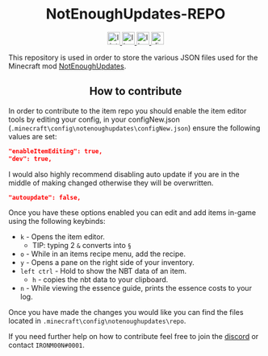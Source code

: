 <!-- markdownlint-disable no-inline-html -->
<h1 align="center"> NotEnoughUpdates-REPO </h1>

<p align="center">
  <!-- lint -->
  <a href="https://github.com/Moulberry/NotEnoughUpdates-REPO/actions" target="_blank">
    <img src="https://img.shields.io/github/workflow/status/Moulberry/NotEnoughUpdates-REPO/JSON/master?label=lint&logo=github&logoColor=FFFFFF&style=for-the-badge" alt="lint" height="25">
  </a>
  <!-- license -->
  <a href="https://github.com/Moulberry/NotEnoughUpdates-REPO/blob/master/LICENSE" target="_blank">
    <img src="https://img.shields.io/github/license/Moulberry/NotEnoughUpdates-REPO?color=success&logo=github&logoColor=FFFFFF&style=for-the-badge" alt="license" height="25">
  </a>
  <!-- lines -->
  <a href="https://github.com/Moulberry/NotEnoughUpdates-REPO">
    <img src="https://img.shields.io/tokei/lines/github/Moulberry/NotEnoughUpdates-REPO?color=success&logo=github&logoColor=FFFFFF&style=for-the-badge" alt="lines" height="25">
  </a>
  <!-- discord -->
  <a href="https://discord.gg/moulberry" target="_blank">
    <img src="https://img.shields.io/discord/516977525906341928?label=discord&color=success&logo=discord&logoColor=FFFFFF&style=for-the-badge" alt="discord" height="25">
  </a>
</p>

This repository is used in order to store the various JSON files used for the Minecraft mod [NotEnoughUpdates](https://github.com/Moulberry/NotEnoughUpdates).

<h2 align="center"> How to contribute </h2>

In order to contribute to the item repo you should enable the item editor tools by editing your config, in your configNew.json (`.minecraft\config\notenoughupdates\configNew.json`) ensure the following values are set:

```json
"enableItemEditing": true,
"dev": true,
```

I would also highly recommend disabling auto update if you are in the middle of making changed otherwise they will be overwritten.

```json
"autoupdate": false,
```

Once you have these options enabled you can edit and add items in-game using the following keybinds:

* `k` - Opens the item editor.
  * TIP: typing 2 `&` converts into `§`
* `o` - While in an items recipe menu, add the recipe.
* `y` - Opens a pane on the right side of your inventory.
* `left ctrl` - Hold to show the NBT data of an item.
  * `h` - copies the nbt data to your clipboard.
* `n` - While viewing the essence guide, prints the essence costs to your log.

Once you have made the changes you would like you can find the files located in `.minecraft\config\notenoughupdates\repo`.

If you need further help on how to contribute feel free to join the [discord](https://discord.gg/moulberry) or contact `IRONM00N#0001`.
